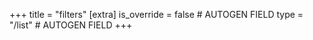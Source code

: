 +++
title = "filters"
[extra]
is_override = false # AUTOGEN FIELD
type = "/list" # AUTOGEN FIELD
+++